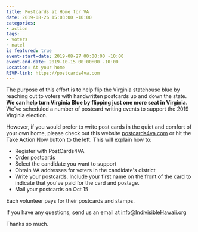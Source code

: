 ```yaml
---
title: Postcards at Home for VA
date: 2019-08-26 15:03:00 -10:00
categories:
- action
tags:
- voters
- natel
is featured: true
event-start-date: 2019-08-27 00:00:00 -10:00
event-end-date: 2019-10-15 00:00:00 -10:00
Location: At your home
RSVP-link: https://postcards4va.com
---
```


The purpose of this effort is to help flip the Virginia statehouse blue by reaching out to voters with handwritten postcards up and down the state. **We can help turn Virginia Blue by flipping just one more seat in Virginia.** We've scheduled a number of postcard writing events to support the 2019 Virginia election. 

However, if you would prefer to write post cards in the quiet and comfort of your own home, please check out this website [postcards4va.com](https://postcards4va.com) or hit the Take Action Now button to the left. This will explain how to:
* Register with PostCards4VA
* Order postcards
* Select the candidate you want to support
* Obtain VA addresses for voters in the candidate's district
* Write your postcards. Include your first name on the front of the card to indicate that you've paid for the card and postage.  
* Mail your postcards on Oct 15

Each volunteer pays for their postcards and stamps.

If you have any questions, send us an email at info@IndivisibleHawaii.org

Thanks so much.